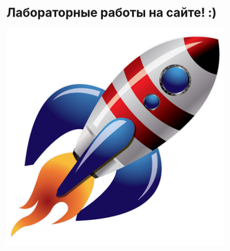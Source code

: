 <h1>Лабораторные работы на сайте! :)</h1>
<a href="https://cerhlhgr.github.io/lab5/"><img src="lab5/img/rocket.png"></img></a>
